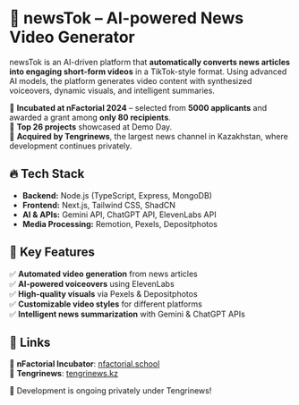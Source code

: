 # 📰 newsTok – AI-powered News Video Generator  

newsTok is an AI-driven platform that **automatically converts news articles into engaging short-form videos** in a TikTok-style format. Using advanced AI models, the platform generates video content with synthesized voiceovers, dynamic visuals, and intelligent summaries.  

🚀 **Incubated at nFactorial 2024** – selected from **5000 applicants** and awarded a grant among **only 80 recipients**.  
🎤 **Top 26 projects** showcased at Demo Day.  
🤝 **Acquired by Tengrinews**, the largest news channel in Kazakhstan, where development continues privately.  

## 🔥 Tech Stack  
- **Backend:** Node.js (TypeScript, Express, MongoDB)  
- **Frontend:** Next.js, Tailwind CSS, ShadCN  
- **AI & APIs:** Gemini API, ChatGPT API, ElevenLabs API  
- **Media Processing:** Remotion, Pexels, Depositphotos  

## 🎯 Key Features  
✅ **Automated video generation** from news articles  
✅ **AI-powered voiceovers** using ElevenLabs  
✅ **High-quality visuals** via Pexels & Depositphotos  
✅ **Customizable video styles** for different platforms  
✅ **Intelligent news summarization** with Gemini & ChatGPT APIs  

## 🔗 Links
📜 **nFactorial Incubator**: [nfactorial.school](http://incubator.nfactorial.school/)  
📜 **Tengrinews**: [tengrinews.kz](https://tengrinews.kz/)  

🚀 Development is ongoing privately under Tengrinews!
